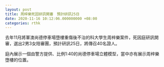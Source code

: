 ```yaml
---
layout: post
title: 周梓樂死因研訊開審　預計研訊25日
date: 2020-11-16 10:12:06.000000000 +08:00
categories: rthk
---
```


去年11月將軍澳尚德停車場墮樓重傷後不治的科大學生周梓樂案件，死因庭研訊開審，選出2男3女陪審團，預計研訊25日，將傳召40名證人。

庭內展示一個由警方提供、比例1:40的尚德停車場立體模型，當中亦有展示周梓樂墮樓的位置。
